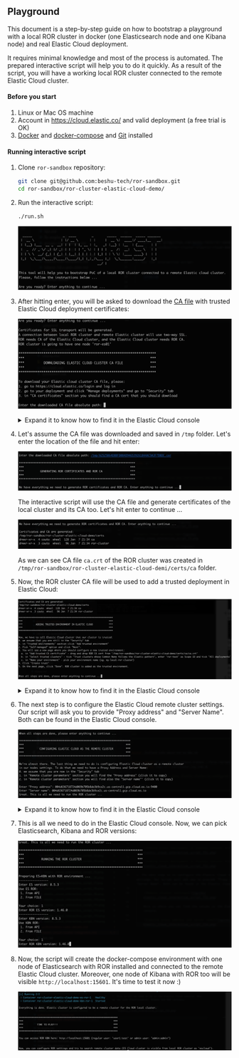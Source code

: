 ## Playground

This document is a step-by-step guide on how to bootstrap a playground with a local ROR cluster in docker (one Elasticsearch node and one Kibana node) 
and real Elastic Cloud deployment.

It requires minimal knowledge and most of the process is automated. The prepared interactive script will help you to do it quickly. As a result of the script, you will have a working local ROR cluster connected to the remote Elastic Cloud cluster. 

#### Before you start
1. Linux or Mac OS machine
2. Account in https://cloud.elastic.co/ and valid deployment (a free trial is OK)
2. [Docker](https://www.docker.com/) and [docker-compose](https://docs.docker.com/compose/) and [Git](https://git-scm.com/) installed

#### Running interactive script
1. Clone `ror-sandbox` repository:

    ```bash
    git clone git@github.com:beshu-tech/ror-sandbox.git
    cd ror-sandbox/ror-cluster-elastic-cloud-demo/
    ```

2. Run the interactive script:

    ```bash
    ./run.sh
    ```

    ![Intro](../../.gitbook/assets/elastic_cloud_interactive_script_f1.png)

3. After hitting enter, you will be asked to download the [CA file](https://en.wikipedia.org/wiki/Certificate_authority) with trusted Elastic Cloud deployment certificates:

    ![Elastic Cloud CA Cert](../../.gitbook/assets/elastic_cloud_interactive_script_f2.png)

    <details>
        <summary>Expand it to know how to find it in the Elastic Cloud console</summary>

    ![Elastic Cloud home page](../../.gitbook/assets/elastic_cloud_interactive_script_f3.png)

    ![Elastic Cloud security tab](../../.gitbook/assets/elastic_cloud_interactive_script_f4.png)

    ![Elastic Cloud download CA](../../.gitbook/assets/elastic_cloud_interactive_script_f5.png)

    </details>

4. Let's assume the CA file was downloaded and saved in `/tmp` folder. Let's enter the location of the file and hit enter:

    ![Elastic Cloud CA Cert location](../../.gitbook/assets/elastic_cloud_interactive_script_f6.png)

    The interactive script will use the CA file and generate certificates of the local cluster and its CA too. Let's hit enter to continue ...

    ![ROR cluster certs generation](../../.gitbook/assets/elastic_cloud_interactive_script_f7.png)

    As we can see CA file `ca.crt` of the ROR cluster was created in `/tmp/ror-sandbox/ror-cluster-elastic-cloud-demi/certs/ca` folder. 

5. Now, the ROR cluster CA file will be used to add a trusted deployment in Elastic Cloud:

    ![Adding trust deployment instructions](../../.gitbook/assets/elastic_cloud_interactive_script_f8.png)

    <details>
        <summary>Expand it to know how to find it in the Elastic Cloud console</summary>

    ![Adding trust deployment in Elastic Console 1](../../.gitbook/assets/elastic_cloud_interactive_script_f9.png)

    ![Adding trust deployment in Elastic Console 2](../../.gitbook/assets/elastic_cloud_interactive_script_f10.png)

    ![Adding trust deployment in Elastic Console 3](../../.gitbook/assets/elastic_cloud_interactive_script_f11.png)

    ![Adding trust deployment in Elastic Console 4](../../.gitbook/assets/elastic_cloud_interactive_script_f12.png)

    </details>

6. The next step is to configure the Elastic Cloud remote cluster settings. Our script will ask you to provide "Proxy address" and "Server Name". Both can be found in the Elastic Cloud console.
   
    ![Remote cluster settings](../../.gitbook/assets/elastic_cloud_interactive_script_f13.png)


    <details>
        <summary>Expand it to know how to find it in the Elastic Cloud console</summary>

    ![Copying proxy address and server name](../../.gitbook/assets/elastic_cloud_interactive_script_f14.png)

    </details>

7. This is all we need to do in the Elastic Cloud console. Now, we can pick Elasticsearch, Kibana and ROR versions:

    ![Picking versions](../../.gitbook/assets/elastic_cloud_interactive_script_f15.png)

8. Now, the script will create the docker-compose environment with one node of Elasticsearch with ROR installed and connected to the remote Elastic Cloud cluster. Moreover, one node of Kibana with ROR too will be visible `http://localhost:15601`. It's time to test it now :)

    ![Summary](../../.gitbook/assets/elastic_cloud_interactive_script_f16.png)
